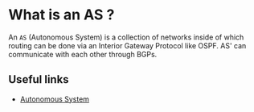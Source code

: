 # What is an AS ?

An `AS` (Autonomous System) is a collection of networks inside of which routing can be done via an Interior Gateway Protocol like OSPF. AS' can communicate with each other through BGPs.

## Useful links
- [Autonomous System](https://www.techtarget.com/searchnetworking/definition/autonomous-system)